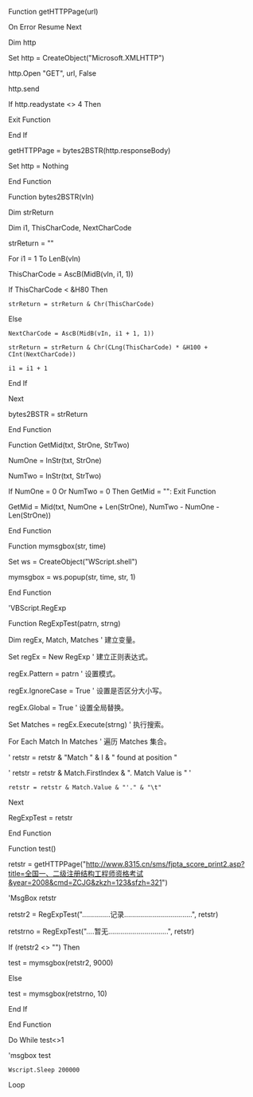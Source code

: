 Function getHTTPPage(url)
  On Error Resume Next
  Dim http
  Set http = CreateObject("Microsoft.XMLHTTP")
  http.Open "GET", url, False
  http.send
  If http.readystate <> 4 Then
   Exit Function
  End If
  getHTTPPage = bytes2BSTR(http.responseBody)
  Set http = Nothing

 End Function

 Function bytes2BSTR(vIn)
  Dim strReturn
  Dim i1, ThisCharCode, NextCharCode
  strReturn = ""
  For i1 = 1 To LenB(vIn)
   ThisCharCode = AscB(MidB(vIn, i1, 1))
   If ThisCharCode < &H80 Then
    strReturn = strReturn & Chr(ThisCharCode)
   Else
    NextCharCode = AscB(MidB(vIn, i1 + 1, 1))
    strReturn = strReturn & Chr(CLng(ThisCharCode) * &H100 + CInt(NextCharCode))
    i1 = i1 + 1
   End If
  Next
  bytes2BSTR = strReturn
 End Function
 

 
 Function GetMid(txt, StrOne, StrTwo)
 NumOne = InStr(txt, StrOne)
 NumTwo = InStr(txt, StrTwo)
 If NumOne = 0 Or NumTwo = 0 Then GetMid = "": Exit Function
 GetMid = Mid(txt, NumOne + Len(StrOne), NumTwo - NumOne - Len(StrOne))
 End Function
 
 Function mymsgbox(str, time)
Set ws = CreateObject("WScript.shell")
mymsgbox = ws.popup(str, time, str, 1)
End Function
 

'VBScript.RegExp

Function RegExpTest(patrn, strng)
  Dim regEx, Match, Matches     ' 建立变量。
  Set regEx = New RegExp            ' 建立正则表达式。
  regEx.Pattern = patrn         ' 设置模式。
  regEx.IgnoreCase = True           ' 设置是否区分大小写。
  regEx.Global = True           ' 设置全局替换。
  Set Matches = regEx.Execute(strng)    ' 执行搜索。
  For Each Match In Matches     ' 遍历 Matches 集合。
'    retstr = retstr & "Match " & I & " found at position "
'    retstr = retstr & Match.FirstIndex & ". Match Value is " '
    retstr = retstr & Match.Value & "'." & "\t"
  Next
  RegExpTest = retstr
End Function

Function test()

 retstr = getHTTPPage("http://www.8315.cn/sms/fjpta_score_print2.asp?title=全国一、二级注册结构工程师资格考试&year=2008&cmd=ZCJG&zkzh=123&sfzh=321")

 'MsgBox retstr
retstr2 = RegExpTest("..............记录..................................", retstr)
retstrno = RegExpTest("....暂无..............................", retstr)

If (retstr2 <> "") Then
test = mymsgbox(retstr2, 9000)
 Else
test = mymsgbox(retstrno, 10)

End If

End Function

Do While test<>1
'msgbox test
    Wscript.Sleep 200000
Loop